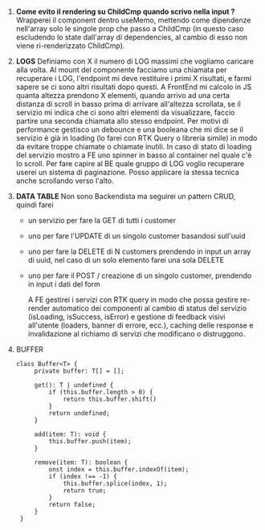 1. **Come evito il rendering su ChildCmp quando scrivo nella input ?**
   Wrapperei il component <ChildCmp /> dentro useMemo, mettendo come dipendenze nell'array solo le singole prop che passo a ChildCmp (in questo caso escludendo lo state dall'array di dependencies, al cambio di esso non viene ri-renderizzato ChildCmp).

2. **LOGS**
   Definiamo con X il numero di LOG massimi che vogliamo caricare alla volta.
   Al mount del componente facciamo una chiamata per recuperare i LOG, l'endpoint mi deve restituire i primi X risultati, e farmi sapere se ci sono altri risultati dopo questi.
   A FrontEnd mi calcolo in JS quanta altezza prendono X elementi, quando arrivo ad una certa distanza di scroll in basso prima di arrivare all'altezza scrollata, se il servizio mi indica che ci sono altri elementi da visualizzare, faccio partire una seconda chiamata allo stesso endpoint. Per motivi di performance gestisco un debounce e una booleana che mi dice se il servizio è già in loading (lo farei con RTK Query o libreria simile) in modo da evitare troppe chiamate o chiamate inutili. In caso di stato di loading del servizio mostro a FE uno spinner in basso al container nel quale c'è lo scroll.
   Per fare capire al BE quale gruppo di LOG voglio recuperare userei un sistema di paginazione.
   Posso applicare la stessa tecnica anche scrollando verso l'alto.

3. **DATA TABLE**
   Non sono Backendista ma seguirei un pattern CRUD, quindi farei

   - un servizio per fare la GET di tutti i customer
   - uno per fare l'UPDATE di un singolo customer basandosi sull'uuid
   - uno per fare la DELETE di N customers prendendo in input un array di uuid, nel caso di un solo elemento farei una sola DELETE
   - uno per fare il POST / creazione di un singolo customer, prendendo in input i dati del form

     A FE gestirei i servizi con RTK query in modo che possa gestire re-render automatico dei componenti al cambio di status del servizio (isLoading, isSuccess, isError) e gestione di feedback visivi all'utente (loaders, banner di errore, ecc.), caching delle response e invalidazione al richiamo di servizi che modificano o distruggono.

4. BUFFER

   ```
   class Buffer<T> {
        private buffer: T[] = [];

        get(): T | undefined {
            if (this.buffer.length > 0) {
                return this.buffer.shift()
            }
            return undefined;
        }

        add(item: T): void {
            this.buffer.push(item);
        }

        remove(item: T): boolean {
            onst index = this.buffer.indexOf(item);
            if (index !== -1) {
                this.buffer.splice(index, 1);
                return true;
            }
            return false;
        }
    }
   ```
